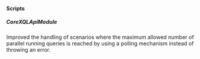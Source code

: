 
#### Scripts

##### CoreXQLApiModule

Improved the handling of scenarios where the maximum allowed number of parallel running queries is reached by using a polling mechanism instead of throwing an error.